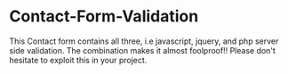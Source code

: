 # Contact-Form-Validation
This Contact form contains all three, i.e javascript, jquery, and php server side validation.
The combination makes it almost foolproof!!
Please don't hesitate to exploit this in your project.
